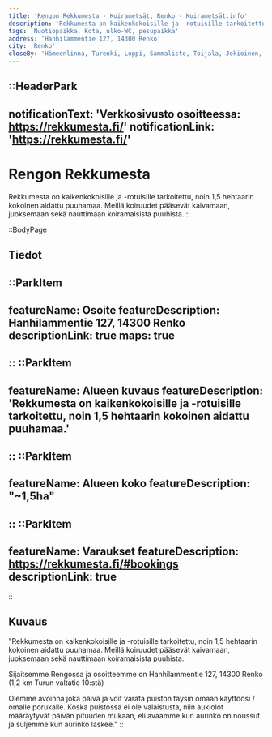 ```yaml
---
title: 'Rengon Rekkumesta - Koirametsät, Renko - Koirametsät.info'
description: 'Rekkumesta on kaikenkokoisille ja -rotuisille tarkoitettu, noin 1,5 hehtaarin kokoinen aidattu puuhamaa. Meillä koiruudet pääsevät kaivamaan, juoksemaan sekä nauttimaan koiramaisista puuhista.'
tags: 'Nuotiopaikka, Kota, ulko-WC, pesupaikka'
address: 'Hanhilammentie 127, 14300 Renko'
city: 'Renko'
closeBy: 'Hämeenlinna, Turenki, Loppi, Sammalisto, Toijala, Jokioinen, Riihimäki, Hyvinkää'
---
```


::HeaderPark
---
notificationText: 'Verkkosivusto osoitteessa: https://rekkumesta.fi/'
notificationLink: 'https://rekkumesta.fi/'
---
# Rengon Rekkumesta
Rekkumesta on kaikenkokoisille ja -rotuisille tarkoitettu, noin 1,5 hehtaarin kokoinen aidattu puuhamaa. Meillä koiruudet pääsevät kaivamaan, juoksemaan sekä nauttimaan koiramaisista puuhista.
::

::BodyPage
## Tiedot
::ParkItem
---
featureName: Osoite
featureDescription: Hanhilammentie 127, 14300 Renko
descriptionLink: true
maps: true
---
::
::ParkItem
---
featureName: Alueen kuvaus
featureDescription: 'Rekkumesta on kaikenkokoisille ja -rotuisille tarkoitettu, noin 1,5 hehtaarin kokoinen aidattu puuhamaa.'
---
::
::ParkItem
---
featureName: Alueen koko
featureDescription: "~1,5ha"
---
::
::ParkItem
---
featureName: Varaukset
featureDescription: https://rekkumesta.fi/#bookings
descriptionLink: true
---
::
## Kuvaus

"Rekkumesta on kaikenkokoisille ja -rotuisille tarkoitettu, noin 1,5 hehtaarin kokoinen aidattu puuhamaa. Meillä koiruudet pääsevät kaivamaan, juoksemaan sekä nauttimaan koiramaisista puuhista.

Sijaitsemme Rengossa ja osoitteemme on Hanhilammentie 127, 14300 Renko (1,2 km Turun valtatie 10:stä)

Olemme avoinna joka päivä ja voit varata puiston täysin omaan käyttöösi /  omalle porukalle.
Koska puistossa ei ole valaistusta, niin aukiolot määräytyvät päivän pituuden mukaan, eli avaamme kun aurinko on noussut ja suljemme kun aurinko laskee."
::